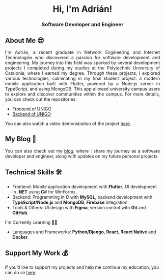<h1 align="center">Hi, I'm Adrián!</h1>
<h3 align="center">Software Developer and Engineer</h3>

## About Me 😎

<p align="justify"> I'm Adrián, a recent graduate in Network Engineering and Internet Technologies who discovered a passion for software development and engineering. My journey into this field was sparked by several development projects I completed during my studies at the Polytechnic University of Catalonia, where I earned my degree. Through these projects, I explored various technologies, culminating in my final student project: a modern mobile application built with Flutter, powered by a Node.js server in TypeScript, and using MongoDB. This app allowed university campus users to explore and discover communities within the campus. For more details, you can check out the repositories: </p>

* [Frontend of UNIGO](https://github.com/ad-qu/Frontend-UNIGO)
* [Backend of UNIGO](https://github.com/ad-qu/Backend-UNIGO)

You can also watch a video demonstration of the project [here](https://drive.google.com/drive/folders/1esj2vOp4PJnmZEqxphvSyORADghZHRjh?usp=sharing).

## My Blog 📖

<p align="justify"> You can also check out my <a href="https://www.google.com/">blog</a>, where I share my journey as a software developer and engineer, along with updates on my future personal projects. </p>

## Technical Skills 🛠️

* Frontend: Mobile application development with **Flutter**, UI development in **.NET** using **C#** for WinForms.
* Backend: Programming in **C** with **MySQL**, backend development with **TypeScript/Node.js** and **MongoDB**, **Firebase** integration.
* Tools & Others: UI design with **Figma**, version control with **Git** and **GitHub**.

I'm Currently Learning 🕵️‍♂️

* Languages and Frameworks: **Python/Django**, **React**, **React Native** and **Docker**.

## Support My Work 💰

If you’d like to support my projects and help me continue my education, you can do so [here](https://www.google.com/).
